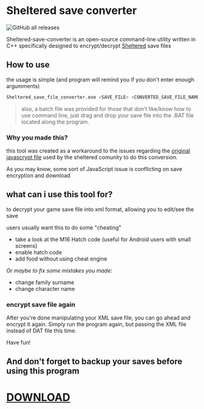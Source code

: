 # Sheltered save converter

![GitHub all releases](https://img.shields.io/github/downloads/israpps/Sheltered-save-converter/total?style=for-the-badge)

Sheltered-save-converter is an open-source command-line utility written in C++ specifically designed to encrypt/decrypt [Sheltered](https://en.wikipedia.org/wiki/Sheltered_(video_game)) save files

## How to use
the usage is simple (and program will remind you if you don't enter enough argumments)
```bash
Sheltered_save_file_converter.exe <SAVE_FILE> <CONVERTED_SAVE_FILE_NAME>
```
> also, a batch file was provided for those that don't like/know how to use command line, just drag and drop your save file into the .BAT file located along the program.


### Why you made this?
this tool was created as a workaround to the issues regarding the [original javascrypt file](https://jsfiddle.net/mjnpr2ac/18/) used by the sheltered comunity to do this conversion.

As you may know, some sort of JavaScript issue is conflicting on save encryption and download




## what can i use this tool for?
to decrypt your game save file into xml format, allowing you to edit/see the save 

users usually want this to do some "cheating"
- take a look at the M16 Hatch code (useful for Android users with small screens)
- enable hatch code
- add food without using cheat engine

_Or maybe to fix some mistakes you made:_

- change family surname
- change character name

### encrypt save file again

After you're done manipulating your XML save file, you can go ahead and encrypt it again.
Simply run the program again, but passing the XML file instead of DAT file this time.

Have fun!

## And don't forget to backup your saves before using this program

# [DOWNLOAD](https://github.com/israpps/Sheltered-save-converter/releases/latest)
